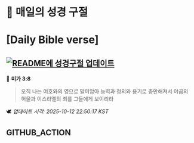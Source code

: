 # 🙏 매일의 성경 구절
# [Daily Bible verse]
## [![README에 성경구절 업데이트](https://github.com/DONGSUKA/first_test/actions/workflows/update-readme-bible.yml/badge.svg)](https://github.com/DONGSUKA/first_test/actions/workflows/update-readme-bible.yml)
<!-- START_BIBLE_VERSE -->
📖 **미가 3:8**
> 오직 나는 여호와의 영으로 말미암아 능력과 정의와 용기로 충만해져서 야곱의 허물과 이스라엘의 죄를 그들에게 보이리라

🕊️ _업데이트 시각: 2025-10-12 22:50:17 KST_
  <!-- END_BIBLE_VERSE -->
## GITHUB_ACTION
